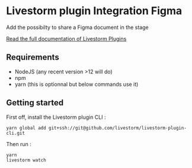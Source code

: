 # Livestorm plugin Integration Figma

 Add the possibilty to share a Figma document in the stage

[Read the full documentation of Livestorm Plugins](https://github.com/livestorm/livestorm-plugin)

## Requirements

- NodeJS (any recent version >12 will do)
- npm
- yarn (this is optionnal but below commands use it)

## Getting started

First off, install the Livestorm plugin CLI : 

```
yarn global add git+ssh://git@github.com/livestorm/livestorm-plugin-cli.git
```

Then run :
```
yarn
livestorm watch
```
